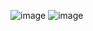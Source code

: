 ![image](https://github.com/user-attachments/assets/6fb84fa8-74a8-429d-8c34-cf2b34b77f32)
![image](https://github.com/user-attachments/assets/6683480e-fc43-42f7-b3f7-93353f576f1a)

